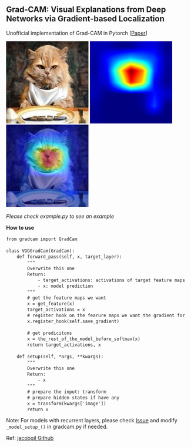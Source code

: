 ## Grad-CAM: Visual Explanations from Deep Networks via Gradient-based Localization  

Unofficial implementation of Grad-CAM in Pytorch [<a href="https://arxiv.org/abs/1610.02391">Paper</a>]

<img src="https://github.com/JoveIC/Grad-CAM/blob/master/pics/cat_fish.jpg" width="224" height="224"> <img src="https://github.com/JoveIC/Grad-CAM/blob/master/pics/cat_heatmap.png" width="224" height="224"> <img src="https://github.com/JoveIC/Grad-CAM/blob/master/pics/cat_fused.png" width="224" height="224">

_Please check example.py to see an example_

**How to use**
```
from gradcam import GradCam

class VGGGradCam(GradCam):
    def forward_pass(self, x, target_layer):
        """
        Overwrite this one 
        Return: 
            - target_activations: activations of target feature maps
            - x: model prediction
        """
        # get the feature maps we want
        x = get_feature(x)
        target_activations = x
        # register hook on the fearure maps we want the gradient for
        x.register_hook(self.save_gradient) 
        
        # get predicitons
        x = the_rest_of_the_model_before_softmax(x)
        return target_activations, x
        
    def setup(self, *args, **kwargs):
        """
        Overwrite this one
        Return: 
            - x
        """
        # prepare the input: transform
        # prepare hidden states if have any
        x = transform(kwargs['image'])
        return x 
```

Note: For models with recurrent layers, please check [Issue](https://github.com/pytorch/pytorch/issues/10006) and modify `_model_setup_()` in gradcam.py if needed.

Ref: [jacobgil Github](https://github.com/jacobgil/pytorch-grad-cam/)
